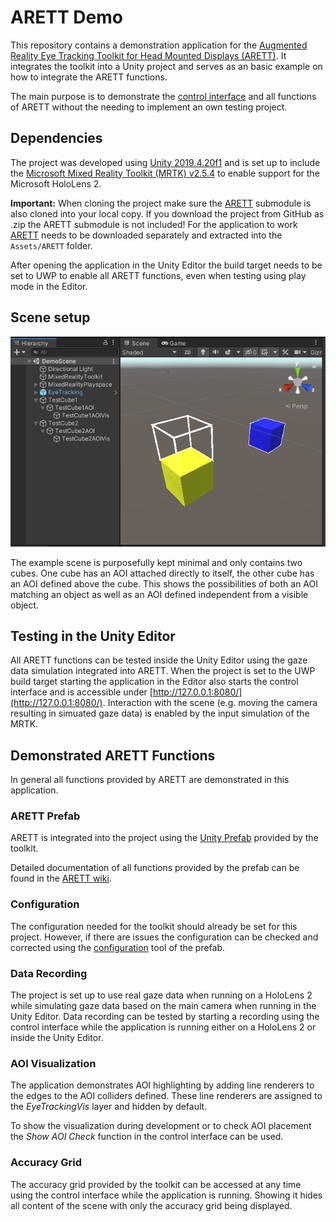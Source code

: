 # ARETT Demo

This repository contains a demonstration application for the [Augmented Reality Eye Tracking Toolkit for Head Mounted Displays (ARETT)](https://github.com/AR-Eye-Tracking-Toolkit/ARETT). It integrates the toolkit into a Unity project and serves as an basic example on how to integrate the ARETT functions.

The main purpose is to demonstrate the [control interface](https://github.com/AR-Eye-Tracking-Toolkit/ARETT/wiki/Control-Interface) and all functions of ARETT without the needing to implement an own testing project.

## Dependencies

The project was developed using [Unity 2019.4.20f1](https://unity3d.com/unity/whats-new/2019.4.20) and is set up to include the [Microsoft Mixed Reality Toolkit (MRTK) v2.5.4](https://github.com/microsoft/MixedRealityToolkit-Unity/releases/tag/v2.5.4) to enable support for the Microsoft HoloLens 2.

**Important:** When cloning the project make sure the [ARETT](https://github.com/AR-Eye-Tracking-Toolkit/ARETT) submodule is also cloned into your local copy. If you download the project from GitHub as .zip the ARETT submodule is not included! For the application to work [ARETT](https://github.com/AR-Eye-Tracking-Toolkit/ARETT) needs to be downloaded separately and extracted into the `Assets/ARETT` folder.

After opening the application in the Unity Editor the build target needs to be set to UWP to enable all ARETT functions, even when testing using play mode in the Editor.


## Scene setup

![](SceneSetup.png)

The example scene is purposefully kept minimal and only contains two cubes. One cube has an AOI attached directly to itself, the other cube has an AOI defined above the cube. This shows the possibilities of both an AOI matching an object as well as an AOI defined independent from a visible object.


## Testing in the Unity Editor

All ARETT functions can be tested inside the Unity Editor using the gaze data simulation integrated into ARETT. When the project is set to the UWP build target starting the application in the Editor also starts the control interface and is accessible under [http://127.0.0.1:8080/](http://127.0.0.1:8080/). Interaction with the scene (e.g. moving the camera resulting in simuated gaze data) is enabled by the input simulation of the MRTK.


## Demonstrated ARETT Functions

In general all functions provided by ARETT are demonstrated in this application.

### ARETT Prefab

ARETT is integrated into the project using the [Unity Prefab](https://github.com/AR-Eye-Tracking-Toolkit/ARETT/wiki/Prefab-Overview) provided by the toolkit.

Detailed documentation of all functions provided by the prefab can be found in the [ARETT wiki](https://github.com/AR-Eye-Tracking-Toolkit/ARETT/wiki/Prefab-Overview).

### Configuration

The configuration needed for the toolkit should already be set for this project. However, if there are issues the configuration can be checked and corrected using the [configuration](https://github.com/AR-Eye-Tracking-Toolkit/ARETT/wiki/Configuration) tool of the prefab.

### Data Recording

The project is set up to use real gaze data when running on a HoloLens 2 while simulating gaze data based on the main camera when running in the Unity Editor. Data recording can be tested by starting a recording using the control interface while the application is running either on a HoloLens 2 or inside the Unity Editor.

### AOI Visualization

The application demonstrates AOI highlighting by adding line renderers to the edges to the AOI colliders defined. These line renderers are assigned to the _EyeTrackingVis_ layer and hidden by default.

To show the visualization during development or to check AOI placement the _Show AOI Check_ function in the control interface can be used.

### Accuracy Grid

The accuracy grid provided by the toolkit can be accessed at any time using the control interface while the application is running. Showing it hides all content of the scene with only the accuracy grid being displayed.
